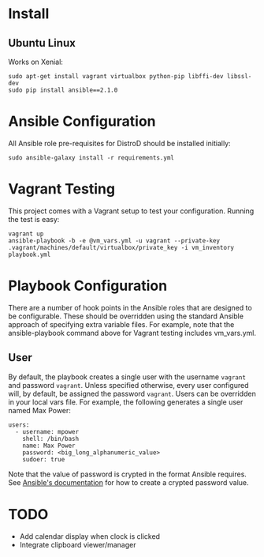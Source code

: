 

# Install

## Ubuntu Linux

Works on Xenial:

    sudo apt-get install vagrant virtualbox python-pip libffi-dev libssl-dev
    sudo pip install ansible==2.1.0

# Ansible Configuration

All Ansible role pre-requisites for DistroD should be installed initially:

    sudo ansible-galaxy install -r requirements.yml

# Vagrant Testing

This project comes with a Vagrant setup to test your configuration. Running the test is easy:

    vagrant up
    ansible-playbook -b -e @vm_vars.yml -u vagrant --private-key .vagrant/machines/default/virtualbox/private_key -i vm_inventory playbook.yml

# Playbook Configuration

There are a number of hook points in the Ansible roles that are designed to be configurable. These should be overridden using the standard Ansible approach of specifying extra variable files. For example, note that the ansible-playbook command above for Vagrant testing includes vm_vars.yml.

## User

By default, the playbook creates a single user with the username `vagrant` and password `vagrant`. Unless specified otherwise, every user configured will, by default, be assigned the password `vagrant`.
Users can be overridden in your local vars file. For example, the following generates a single user named Max Power:

    users:
      - username: mpower
        shell: /bin/bash
        name: Max Power
        password: <big_long_alphanumeric_value>
        sudoer: true

Note that the value of password is crypted in the format Ansible requires.
See [Ansible's documentation](http://docs.ansible.com/ansible/latest/faq.html#how-do-i-generate-crypted-passwords-for-the-user-module)
for how to create a crypted password value.

# TODO

* Add calendar display when clock is clicked
* Integrate clipboard viewer/manager
